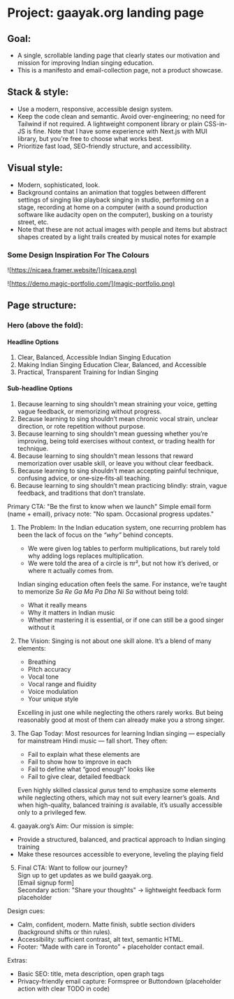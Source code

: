 # Project: gaayak.org landing page

## Goal:
- A single, scrollable landing page that clearly states our motivation and mission for improving Indian singing education. 
- This is a manifesto and email-collection page, not a product showcase.

## Stack & style:
- Use a modern, responsive, accessible design system.
- Keep the code clean and semantic. Avoid over-engineering; no need for Tailwind if not required. A lightweight component library or plain CSS-in-JS is fine. Note that I have some experience with Next.js with MUI library, but you're free to choose what works best.
- Prioritize fast load, SEO-friendly structure, and accessibility.

## Visual style:
- Modern, sophisticated, look.
- Background contains an animation that toggles between different settings of singing like playback singing in studio, performing on a stage, recording at home on a computer (with a sound production software like audacity open on the computer), busking on a touristy street, etc.
- Note that these are not actual images with people and items but abstract shapes created by a light trails created by musical notes for example

### Some Design Inspiration For The Colours

![https://nicaea.framer.website/](nicaea.png)

![https://demo.magic-portfolio.com/](magic-portfolio.png)

## Page structure:

### Hero (above the fold):
   
#### Headline Options
1. Clear, Balanced, Accessible Indian Singing Education
2. Making Indian Singing Education Clear, Balanced, and Accessible
3. Practical, Transparent Training for Indian Singing

#### Sub-headline Options

1. Because learning to sing shouldn’t mean straining your voice, getting vague feedback, or memorizing without progress.
2. Because learning to sing shouldn’t mean chronic vocal strain, unclear direction, or rote repetition without purpose.
3. Because learning to sing shouldn’t mean guessing whether you’re improving, being told exercises without context, or trading health for technique.
4. Because learning to sing shouldn’t mean lessons that reward memorization over usable skill, or leave you without clear feedback.
5. Because learning to sing shouldn’t mean accepting painful technique, confusing advice, or one‑size‑fits‑all teaching.
6. Because learning to sing shouldn’t mean practicing blindly: strain, vague feedback, and traditions that don’t translate.
   
Primary CTA: "Be the first to know when we launch"
Simple email form (name + email), privacy note: "No spam. Occasional progress updates."

1) The Problem:
   In the Indian education system, one recurring problem has been the lack of focus on the *“why”* behind concepts.  
   - We were given log tables to perform multiplications, but rarely told why adding logs replaces multiplication.  
   - We were told the area of a circle is πr², but not how it’s derived, or where π actually comes from.  

   Indian singing education often feels the same. For instance, we’re taught to memorize *Sa Re Ga Ma Pa Dha Ni Sa* without being told:  
   - What it really means  
   - Why it matters in Indian music  
   - Whether mastering it is essential, or if one can still be a good singer without it  

2) The Vision:
   Singing is not about one skill alone. It’s a blend of many elements:  
   - Breathing  
   - Pitch accuracy  
   - Vocal tone  
   - Vocal range and fluidity  
   - Voice modulation  
   - Your unique style  

   Excelling in just one while neglecting the others rarely works. But being reasonably good at most of them can already make you a strong singer.

3) The Gap Today:
   Most resources for learning Indian singing — especially for mainstream Hindi music — fall short. They often:  
   - Fail to explain what these elements are  
   - Fail to show how to improve in each  
   - Fail to define what “good enough” looks like  
   - Fail to give clear, detailed feedback  

   Even highly skilled classical *gurus* tend to emphasize some elements while neglecting others, which may not suit every learner’s goals. And when high-quality, balanced training *is* available, it’s usually accessible only to a privileged few.

4)  gaayak.org’s Aim:
   Our mission is simple:  
   - Provide a structured, balanced, and practical approach to Indian singing training  
   - Make these resources accessible to everyone, leveling the playing field  

5)  Final CTA:
   Want to follow our journey?  
   Sign up to get updates as we build gaayak.org.  
   [Email signup form]  
   Secondary action: "Share your thoughts" → lightweight feedback form placeholder

Design cues:
- Calm, confident, modern. Matte finish, subtle section dividers (background shifts or thin rules).
- Accessibility: sufficient contrast, alt text, semantic HTML.
- Footer: “Made with care in Toronto” + placeholder contact email.

Extras:
- Basic SEO: title, meta description, open graph tags
- Privacy-friendly email capture: Formspree or Buttondown (placeholder action with clear TODO in code)
